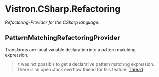 # Vistron.CSharp.Refactoring
 *Refactoring-Provider for the CSharp language.*

## PatternMatchingRefactoringProvider

Transforms any local variable declaration into a pattern matching expression.

> It was not possible to get a declarative pattern matching expression. There is an open stack overflow thread for this feature: [Thread](https://stackoverflow.com/questions/68636727/generate-pattern-matching-with-declaration-using-roslyn-syntaxgeneration)

